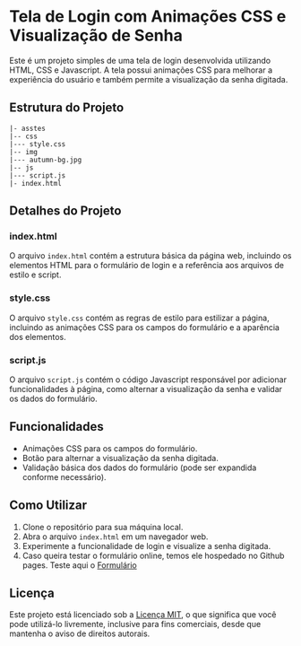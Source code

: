 # Tela de Login com Animações CSS e Visualização de Senha

Este é um projeto simples de uma tela de login desenvolvida utilizando HTML, CSS e Javascript. A tela possui animações CSS para melhorar a experiência do usuário e também permite a visualização da senha digitada.

## Estrutura do Projeto

```
|- asstes
|-- css
|--- style.css
|-- img
|--- autumn-bg.jpg
|-- js
|--- script.js
|- index.html
```

## Detalhes do Projeto

### index.html
O arquivo `index.html` contém a estrutura básica da página web, incluindo os elementos HTML para o formulário de login e a referência aos arquivos de estilo e script.

### style.css
O arquivo `style.css` contém as regras de estilo para estilizar a página, incluindo as animações CSS para os campos do formulário e a aparência dos elementos.

### script.js
O arquivo `script.js` contém o código Javascript responsável por adicionar funcionalidades à página, como alternar a visualização da senha e validar os dados do formulário.

## Funcionalidades

- Animações CSS para os campos do formulário.
- Botão para alternar a visualização da senha digitada.
- Validação básica dos dados do formulário (pode ser expandida conforme necessário).

## Como Utilizar

1. Clone o repositório para sua máquina local.
2. Abra o arquivo `index.html` em um navegador web.
3. Experimente a funcionalidade de login e visualize a senha digitada.
4. Caso queira testar o formulário online, temos ele hospedado no Github pages. Teste aqui o [Formulário](https://everaldo-martins.github.io/login_form/)

## Licença

Este projeto está licenciado sob a [Licença MIT](LICENSE), o que significa que você pode utilizá-lo livremente, inclusive para fins comerciais, desde que mantenha o aviso de direitos autorais.